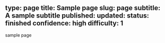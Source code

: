 type: page
title: Sample page
slug: page
subtitle: A sample subtitle
published:
updated:
status: finished
confidence: high
difficulty: 1
---

sample page